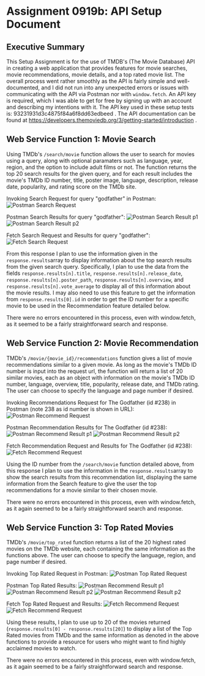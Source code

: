 # Assignment 0919b: API Setup Document
## Executive Summary
This Setup Assignment is for the use of TMDB's (The Movie Database) API in creating a web application that provides features for movie searches, movie recommendations, movie details, and a top rated movie list. The overall process went rather smoothly as the API is fairly simple and well-documented, and I did not run into any unexpected errors or issues with communicating with the API via Postman nor with `window.fetch`. An API key is required, which I was able to get for free by signing up with an account and describing my intentions with it. The API key used in these setup tests is: 93231931d3c4875f84a6f8dd63edbeed . The API documentation can be found at https://developers.themoviedb.org/3/getting-started/introduction .

## Web Service Function 1: Movie Search
Using TMDb's `/search/movie` function allows the user to search for movies using a query, along with optional paramaters such as language, year, region, and the option to include adult films or not. The function returns the top 20 search results for the given query, and for each result includes the movie's TMDb ID number, title, poster image, language, description, release date, popularity, and rating score on the TMDb site. 

Invoking Search Request for query "godfather" in Postman:
![Postman Search Request](./images/Postman_Search_Request.png)

Postman Search Results for query "godfather":
![Postman Search Result p1](./images/Postman_Search_Result_p1.png)
![Postman Search Result p2](./images/Postman_Search_Result_p2.png)

Fetch Search Request and Results for query "godfather":
![Fetch Search Request](./images/Fetch_Search_Request.png)

From this response I plan to use the information given in the `response.results`array to display information about the top search results from the given search query. Specifically, I plan to use the data from the fields `response.results[n].title`, `response.results[n].release_date`, `response.results[n].poster_path`, `response.results[n].overview`, and `response.results[n].vote_average` to display all of this information about the movie results. I may also need to use this feature to get the information from `response.results[0].id` in order to get the ID number for a specific movie to be used in the Recommendation feature detailed below.

There were no errors encountered in this process, even with window.fetch, as it seemed to be a fairly straightforward search and response.

## Web Service Function 2: Movie Recommendation
TMDb's `/movie/{movie_id}/recommendations` function gives a list of movie recommendations similar to a given movie. As long as the movie's TMDb ID number is input into the request url, the function will return a list of 20 similar movies, each as an object with information on the movie's TMDb ID number, language, overview, title, popularity, release date, and TMDb rating. The user can choose to specify the language and page number if desired.

Invoking Recommendations Request for The Godfather (id #238) in Postman (note 238 as id number is shown in URL):
![Postman Recommend Request](./images/Postman_Recommend_Request.png)

Postman Recommendation Results for The Godfather (id #238):
![Postman Recommend Result p1](./images/Postman_Recommend_Result_p1.png)
![Postman Recommend Result p2](./images/Postman_Recommend_Result_p2.png)

Fetch Recommendation Request and Results for The Godfather (id #238):
![Fetch Recommend Request](./images/Fetch_Recommend_Request.png)

Using the ID number from the `/search/movie` function detailed above, from this response I plan to use the information in the `response.results`array to show the search results from this recommendation list, displaying the same information from the Search feature to give the user the top recommendations for a movie similar to their chosen movie.

There were no errors encountered in this process, even with window.fetch, as it again seemed to be a fairly straightforward search and response.

## Web Service Function 3: Top Rated Movies
TMDb's `/movie/top_rated` function returns a list of the 20 highest rated movies on the TMDb website, each containing the same information as the functions above. The user can choose to specify the language, region, and page number if desired.

Invoking Top Rated Request in Postman:
![Postman Top Rated Request](./images/Postman_TopRated_Request.png)

Postman Top Rated Results:
![Postman Recommend Result p1](./images/Postman_TopRated_Result_p1.png)
![Postman Recommend Result p2](./images/Postman_TopRated_Result_p2.png)
![Postman Recommend Result p2](./images/Postman_TopRated_Result_p3.png)

Fetch Top Rated Request and Results:
![Fetch Recommend Request](./images/Fetch_TopRated_Request.png)
![Fetch Recommend Request](./images/Fetch_TopRated_Request_p2.png)

Using these results, I plan to use up to 20 of the movies returned (`response.results[0] - response.results[20]`) to display a list of the Top Rated movies from TMDb and the same information as denoted in the above functions to provide a resource for users who might want to find highly acclaimed movies to watch.

There were no errors encountered in this process, even with window.fetch, as it again seemed to be a fairly straightforward search and response.